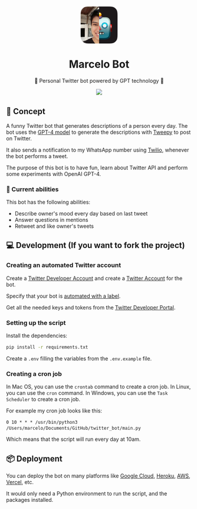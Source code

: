 <p align="center">
  <img
    src=".github/logo.png"
    align="center"
    width="100"
    alt="360macky Bot"
    title="360macky Bot"
  />
  <h1 align="center">Marcelo Bot</h1>
</p>

<p align="center">
    🤖 Personal Twitter bot powered by GPT technology 🦄
</p>

<p align="center">
  <a href="https://www.tweepy.org">
    <img src="https://img.shields.io/static/v1?label=Tweepy&message=4.13.0&color=1DA1F2&logo=twitter" />
  </a>
</p>


## 🚀 Concept

A funny Twitter bot that generates descriptions of a person every day. The bot uses the [GPT-4 model](https://openai.com/product/gpt-4) to generate the descriptions with [Tweepy](https://www.tweepy.org/) to post on Twitter.

It also sends a notification to my WhatsApp number using [Twilio](https://www.twilio.com/), whenever the bot performs a tweet.

The purpose of this bot is to have fun, learn about Twitter API and perform some experiments with OpenAI GPT-4.

### 🤖 Current abilities

This bot has the following abilities:

- Describe owner's mood every day based on last tweet
- Answer questions in mentions
- Retweet and like owner's tweets

## 💻 Development (If you want to fork the project)

### Creating an automated Twitter account

Create a [Twitter Developer Account](https://developer.twitter.com/en/apply-for-access) and create a [Twitter Account](https://twitter.com/i/flow/signup) for the bot.

Specify that your bot is [automated with a label](https://help.twitter.com/en/using-twitter/automated-account-labels).

Get all the needed keys and tokens from the [Twitter Developer Portal](https://developer.twitter.com/en/portal/dashboard).

### Setting up the script

Install the dependencies:

```bash
pip install -r requirements.txt
```

Create a `.env` filling the variables from the `.env.example` file.

### Creating a cron job

In Mac OS, you can use the `crontab` command to create a cron job. In Linux, you can use the `cron` command. In Windows, you can use the `Task Scheduler` to create a cron job.

For example my cron job looks like this:

```
0 10 * * * /usr/bin/python3 /Users/marcelo/Documents/GitHub/twitter_bot/main.py
```

Which means that the script will run every day at 10am.

## 📦 Deployment

You can deploy the bot on many platforms like [Google Cloud](https://cloud.google.com/), [Heroku](https://www.heroku.com/), [AWS](https://aws.amazon.com/), [Vercel](https://vercel.com/), etc.

It would only need a Python environment to run the script, and the packages installed.
